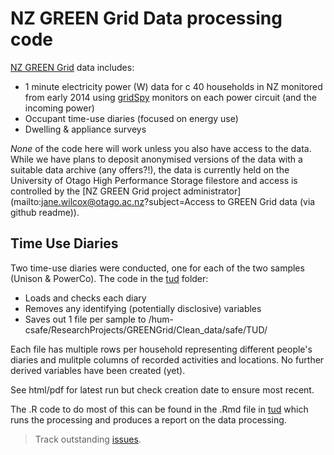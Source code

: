 # NZ GREEN Grid Data processing code
[NZ GREEN Grid](https://www.otago.ac.nz/centre-sustainability/research/energy/otago050285.html) data includes:

 * 1 minute electricity power (W) data for c 40 households in NZ monitored from early 2014 using [gridSpy](https://gridspy.com/) monitors on each power circuit (and the incoming power)
 * Occupant time-use diaries (focused on energy use)
 * Dwelling & appliance surveys

_None_ of the code here will work unless you also have access to the data. While we have plans to deposit anonymised versions of the data with a suitable data archive (any offers?!), the data is currently held on the University of Otago High Performance Storage filestore and access is controlled by the [NZ GREEN Grid project administrator](mailto:jane.wilcox@otago.ac.nz?subject=Access to GREEN Grid data (via github readme)).

## Time Use Diaries

Two time-use diaries were conducted, one for each of the two samples (Unison & PowerCo). The code in the [tud](tud) folder:

 * Loads and checks each diary
 * Removes any identifying (potentially disclosive) variables
 * Saves out 1 file per sample to /hum-csafe/ResearchProjects/GREENGrid/Clean_data/safe/TUD/
 
Each file has multiple rows per household representing different people's diaries and mulitple columns of recorded activities and locations. No further derived variables have been created (yet).

See html/pdf for latest run but check creation date to ensure most recent.

The .R code to do most of this can be found in the .Rmd file in [tud](tud) which runs the processing and produces a report on the data processing.

>Track outstanding [issues](https://git.soton.ac.uk/ba1e12/nzGREENGrid/issues?label_name%5B%5D=TUD).
